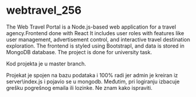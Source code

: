 # webtravel_256
The Web Travel Portal is a Node.js-based web application for a travel agency.Frontend done with React It includes user roles with features like user management, advertisement control, and interactive travel destination exploration. The frontend is styled using BootstrapI, and data is stored in MongoDB database. The project is done for university task.

Kod projekta je u master branch.

Projekat je spojen na bazu podataka i 100% radi jer admin je kreiran iz server\index.js i pojavio se u mongodb. Međutim, pri logiranju izbacuje grešku pogrešnog emaila ili lozinke. Ne znam kako ispraviti.

